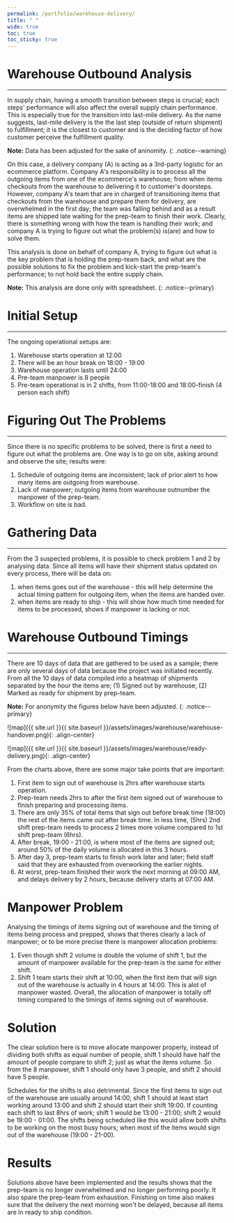 ```yaml
---
permalink: /portfolio/warehouse-delivery/
title: " "
wide: true
toc: true
toc_sticky: true
---
```

<head>
<!-- Google tag (gtag.js) -->
<script async src="https://www.googletagmanager.com/gtag/js?id=G-XTY9FB7TVT"></script>
<script>
  window.dataLayer = window.dataLayer || [];
  function gtag(){dataLayer.push(arguments);}
  gtag('js', new Date());

  gtag('config', 'G-XTY9FB7TVT');
</script>
</head>

# Warehouse Outbound Analysis
---
In supply chain, having a smooth transition between steps is crucial; each steps' performance will also affect the overall supply chain performance. This is especially true for the transition into last-mile delivery. As the name suggests, last-mile delivery is the the last step (outside of return shipment) to fulfillment; it is the closest to customer and is the deciding factor of how customer perceive the fulfillment quality.

**Note:**
Data has been adjusted for the sake of aninomity.
{: .notice--warning}

On this case, a delivery company (A) is acting as a 3rd-party logistic for an ecommerce platform. Company A's responsibility is to process all the outgoing items from one of the ecommerce's warehouse; from when items checkouts from the warehouse to delivering it to customer's doorsteps. However, company A's team that are in charged of transitioning items that checkouts from the warehouse and prepare them for delivery, are overwhelmed in the first day; the team was falling behind and as a result items are shipped late waiting for the prep-team to finish their work. Clearly, there is something wrong with how the team is handling their work; and company A is trying to figure out what the problem(s) is(are) and how to solve them.

This analysis is done on behalf of company A, trying to figure out what is the key problem that is holding the prep-team back, and what are the possible solutions to fix the problem and kick-start the prep-team's performance; to not hold back the entire supply chain.

**Note:**
This analysis are done only with spreadsheet.
{: .notice--primary}

# Initial Setup 
---
The ongoing operational setups are:
1. Warehouse starts operation at 12:00
2. There will be an hour break on 18:00 - 19:00
3. Warehouse operation lasts until 24:00
4. Pre-team manpower is 8 people
5. Pre-team operational is in 2 shifts, from 11:00-18:00 and 18:00-finish (4 person each shift)


# Figuring Out The Problems
---
Since there is no specific problems to be solved, there is first a need to figure out what the problems are. One way is to go on site, asking around and observe the site; results were:
1. Schedule of outgoing items are inconsistent; lack of prior alert to how many items are outgoing from warehouse.
2. Lack of manpower; outgoing items from warehouse outnumber the manpower of the prep-team. 
3. Workflow on site is bad.


# Gathering Data
---
From the 3 suspected problems, it is possible to check problem 1 and 2 by analysing data. Since all items will have their shipment status updated on every process, there will be data on:
1. when items goes out of the warehouse - this will help determine the actual timing pattern for outgoing item, when the items are handed over.
2. when items are ready to ship - this will show how much time needed for items to be processed, shows if manpower is lacking or not.


# Warehouse Outbound Timings
---
There are 10 days of data that are gathered to be used as a sample; there are only several days of data because the project was initiated recently. From all the 10 days of data compiled into a heatmap of shipments separated by the hour the items are; (1) Signed out by warehouse; (2) Marked as ready for shipment by prep-team.

**Note:**
For anonymity the figures below have been adjusted.
{: .notice--primary}

![map]({{ site.url }}{{ site.baseurl }}/assets/images/warehouse/warehouse-handover.png){: .align-center}

![map]({{ site.url }}{{ site.baseurl }}/assets/images/warehouse/ready-delivery.png){: .align-center}

From the charts above, there are some major take points that are important:
1. First item to sign out of warehouse is 2hrs after warehouse starts operation.
2. Prep-team needs 2hrs to after the first item signed out of warehouse to finish preparing and processing items.
3. There are only 35% of total items that sign out before break time (18:00) the rest of the items came out after break time. In less time, (5hrs) 2nd shift prep-team needs to process 2 times more volume compared to 1st shift prep-team (6hrs). 
4. After break, 19:00 - 21:00, is where most of the items are signed out; around 50% of the daily volume is allocated in this 3 hours.
5. After day 3, prep-team starts to finish work later and later; field staff said that they are exhausted from overworking the earlier nights.
6. At worst, prep-team finished their work the next morning at 09:00 AM, and delays delivery by 2 hours, because delivery starts at 07:00 AM.


# Manpower Problem
Analysing the timings of items signing out of warehouse and the timing of items being process and prepped, shows that theres clearly a lack of manpower; or to be more precise there is manpower allocation problems:
1. Even though shift 2 volume is double the volume of shift 1, but the amount of manpower available for the prep-team is the same for either shift. 
2. Shift 1 team starts their shift at 10:00, when the first item that will sign out of the warehouse is actually in 4 hours at 14:00. This is alot of manpower wasted.
Overall, the allocation of manpower is totally off timing compared to the timings of items signing out of warehouse.

# Solution
The clear solution here is to move allocate manpower properly, instead of dividing both shifts as equal number of people, shift 1 should have half the amount of people compare to shift 2; just as what the items volume. So from the 8 manpower, shift 1 should only have 3 people, and shift 2 should have 5 people.

Schedules for the shifts is also detrimental. Since the first items to sign out of the warehouse are usually around 14:00, shift 1 should at least start working around 13:00 and shift 2 should start their shift 19:00. If counting each shift to last 8hrs of work; shift 1 would be 13:00 - 21:00; shift 2 would be 19:00 - 01:00. The shifts being scheduled like this would allow both shifts to be working on the most busy hours; when most of the items would sign out of the warehouse (19:00 - 21-00).

# Results
Solutions above have been implemented and the results shows that the prep-team is no longer overwhelmed and no longer performing poorly. It also spare the prep-team from exhaustion. Finishing on time also makes sure that the delivery the next morning won't be delayed, because all items are in ready to ship condition.
